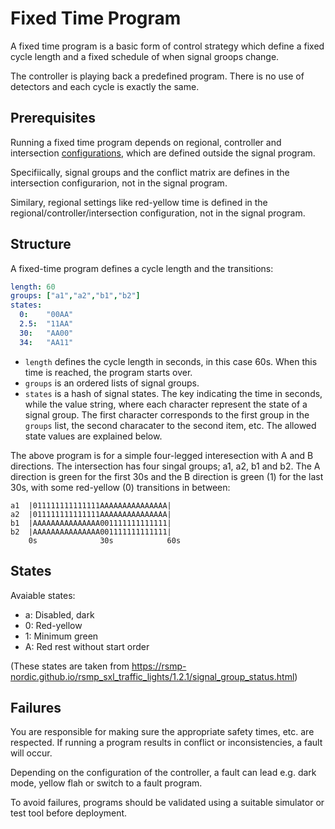 # Fixed Time Program
A fixed time program is a basic form of control strategy which define a fixed cycle length and a fixed schedule of when signal groops change.

The controller is playing back a predefined program. There is no use of detectors and each cycle is exactly the same.

## Prerequisites
Running a fixed time program depends on regional, controller and intersection [configurations](configurations.md), which are defined outside the
signal program.

Specifiically, signal groups and the conflict matrix are defines in the intersection configurarion, not in the signal program.

Similary, regional settings like red-yellow time is defined in the regional/controller/intersection configuration, not in the signal program.

## Structure
A fixed-time program defines a cycle length and the transitions:

```yaml
length: 60
groups: ["a1","a2","b1","b2"]
states:
  0:    "00AA"
  2.5:  "11AA"
  30:   "AA00"
  34:   "AA11"
```

- `length` defines the cycle length in seconds, in this case 60s. When this time is reached, the program starts over.
- `groups` is an ordered lists of signal groups.
- `states` is a hash of signal states. The key indicating the time in seconds, while the value string, where each
  character represent the state of a signal group. The first character corresponds to the first group in the `groups` list,
  the second characater to the second item, etc. The allowed state values are explained below.

The above program is for a simple four-legged interesection with A and B directions. The intersection has four singal groups; a1, a2, b1 and b2. The A direction is green for the first 30s and the B direction is green (1) for the last 30s, with some red-yellow (0) transitions in between:

```
a1  |011111111111111AAAAAAAAAAAAAAA|
a2  |011111111111111AAAAAAAAAAAAAAA|
b1  |AAAAAAAAAAAAAAA001111111111111|
b2  |AAAAAAAAAAAAAAA001111111111111|
    0s              30s            60s
```

## States
Avaiable states:

- a: Disabled, dark
- 0: Red-yellow
- 1: Minimum green
- A: Red rest without start order

(These states are taken from https://rsmp-nordic.github.io/rsmp_sxl_traffic_lights/1.2.1/signal_group_status.html)

## Failures
You are responsible for making sure the appropriate safety times, etc. are respected.
If running a program results in conflict or inconsistencies, a fault will occur.

Depending on the configuration of the controller, a fault can lead e.g. dark mode, yellow flah or switch to a fault program.

To avoid failures, programs should be validated using a suitable simulator or test tool before deployment.
